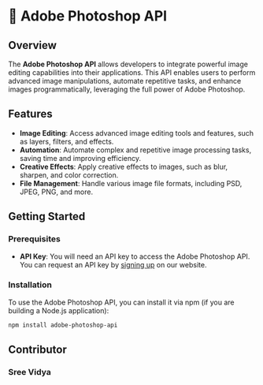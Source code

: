 # 🎨 Adobe Photoshop API

## Overview

The **Adobe Photoshop API** allows developers to integrate powerful image editing capabilities into their applications. This API enables users to perform advanced image manipulations, automate repetitive tasks, and enhance images programmatically, leveraging the full power of Adobe Photoshop.

## Features

- **Image Editing**: Access advanced image editing tools and features, such as layers, filters, and effects.
- **Automation**: Automate complex and repetitive image processing tasks, saving time and improving efficiency.
- **Creative Effects**: Apply creative effects to images, such as blur, sharpen, and color correction.
- **File Management**: Handle various image file formats, including PSD, JPEG, PNG, and more.

## Getting Started

### Prerequisites

- **API Key**: You will need an API key to access the Adobe Photoshop API. You can request an API key by [signing up](#) on our website.

### Installation

To use the Adobe Photoshop API, you can install it via npm (if you are building a Node.js application):

```bash
npm install adobe-photoshop-api
```

## Contributor
### Sree Vidya

